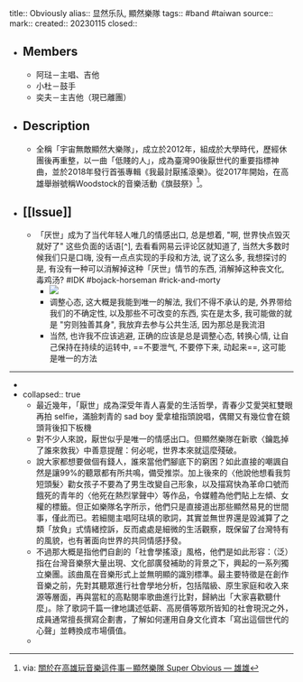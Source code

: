 title:: Obviously
alias:: 显然乐队, 顯然樂隊
tags:: #band #taiwan
source::
mark::
created:: 20230115
closed::
- ## Members
  - 阿琺－主唱、吉他
  - 小杜－鼓手
  - 奕夫－主吉他（現已離團）
- ## Description
  - 全稱「宇宙無敵顯然大樂隊」，成立於2012年，組成於大學時代，歷經休團後再重整，以一曲「低賤的人」，成為臺灣90後厭世代的重要指標神曲，並於2018年發行首張專輯《我最討厭搖滾樂》。從2017年開始，在高雄舉辦號稱Woodstock的音樂活動《旗鼓祭》[^1]。
- ## [[Issue]]
  - 「厌世」成为了当代年轻人唯几的情感出口, 总是想着, "啊, 世界快点毁灭就好了" 这些负面的话语[^], 去看看网易云评论区就知道了, 当然大多数时候我们只是口嗨, 没有一点点实现的手段和方法, 说了这么多, 我想探讨的是, 有没有一种可以消解掉这种「厌世」情节的东西, 消解掉这种丧文化, 毒鸡汤? #IDK #bojack-horseman #rick-and-morty
    - ![](../assets/heart-have-died.jpeg)
    - 调整心态, 这大概是我能到唯一的解法, 我们不得不承认的是, 外界带给我们的不确定性, 以及那些不可改变的东西, 实在是太多, 我可能做的就是 "穷则独善其身", 我放弃去参与公共生活, 因为那总是我流泪
    - 当然, 也许我不应该逃避, 正确的应该是总是调整心态, 转换心情, 让自己保持在持续的运转中, ==不要泄气, 不要停下来, 动起来==, 这可能是唯一的方法
- ---
- [^1]: via: [關於在高雄玩音樂這件事－顯然樂隊 Super Obvious — 雄雄](https://www.hionghiong.city/kaohsiung-band/super-obvious)
- collapsed:: true
  [^2]: via: [顯然樂隊 - 鑰匙掉了誰來救我：何必厭世，世界本來就這麼殘破](https://www.hk01.com/%E6%89%AD%E8%80%B3%E4%BB%94/283817/%E9%A1%AF%E7%84%B6%E6%A8%82%E9%9A%8A-%E9%91%B0%E5%8C%99%E6%8E%89%E4%BA%86%E8%AA%B0%E4%BE%86%E6%95%91%E6%88%91-%E4%BD%95%E5%BF%85%E5%8E%AD%E4%B8%96-%E4%B8%96%E7%95%8C%E6%9C%AC%E4%BE%86%E5%B0%B1%E9%80%99%E9%BA%BC%E6%AE%98%E7%A0%B4)
  - 最近幾年，「厭世」成為深受年青人喜愛的生活哲學，青春少艾愛哭紅雙眼再拍 selfie，滿臉刺青的 sad boy 愛拿槍指頭說唱，偶爾又有幾位會在鏡頭背後扣下板機
  - 對不少人來說，厭世似乎是唯一的情感出口。但顯然樂隊在新歌〈鑰匙掉了誰來救我〉中善意提醒：何必呢，世界本來就這麼殘破。
  - 說大家都想要做個有錢人，誰來當他們腳底下的窮困？如此直接的嘲諷自然是讓99%的聽眾都有所共鳴，備受推崇。加上後來的〈他說他想看我剪短頭髮〉勸女孩子不要為了男生改變自己形象，以及描寫快為革命口號而餓死的青年的〈他死在熱烈掌聲中〉等作品，令媒體為他們貼上左傾、女權的標籤。但正如樂隊名字所示，他們只是直接道出那些顯然易見的世間事，僅此而已。若細閱主唱阿琺填的歌詞，其實並無世界還是毀滅算了之類「放負」式情緒控訴，反而處處是細微的生活觀察，既保留了台灣特有的風貌，也有著面向世界的共同情感抒發。
  - 不過那大概是指他們自創的「社會學搖滾」風格，他們是如此形容：（泛）指在台灣音樂祭大量出現、文化部廣發補助的背景之下，興起的一系列獨立樂團。該曲風在音樂形式上並無明顯的識別標準。最主要特徵是在創作音樂之前，先對其聽眾進行社會學地分析，包括階級、原生家庭和收入來源等層面，再與當紅的高點閱率歌曲進行比對，歸納出「大家喜歡聽什麼」。除了歌詞千篇一律地講述低薪、高房價等眾所皆知的社會現況之外，成員通常擅長撰寫企劃書，了解如何運用自身文化資本「寫出這個世代的心聲」並轉換成市場價值。
  -